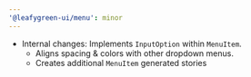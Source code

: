 ```yaml
---
'@leafygreen-ui/menu': minor
---
```


- Internal changes: Implements `InputOption` within `MenuItem`.
  - Aligns spacing & colors with other dropdown menus.
  - Creates additional `MenuItem` generated stories
